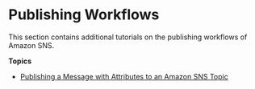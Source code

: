 # Publishing Workflows<a name="sns-tutorials-publishing-workflows"></a>

This section contains additional tutorials on the publishing workflows of Amazon SNS\.

**Topics**
+ [Publishing a Message with Attributes to an Amazon SNS Topic](sns-tutorial-publish-message-with-attributes.md)